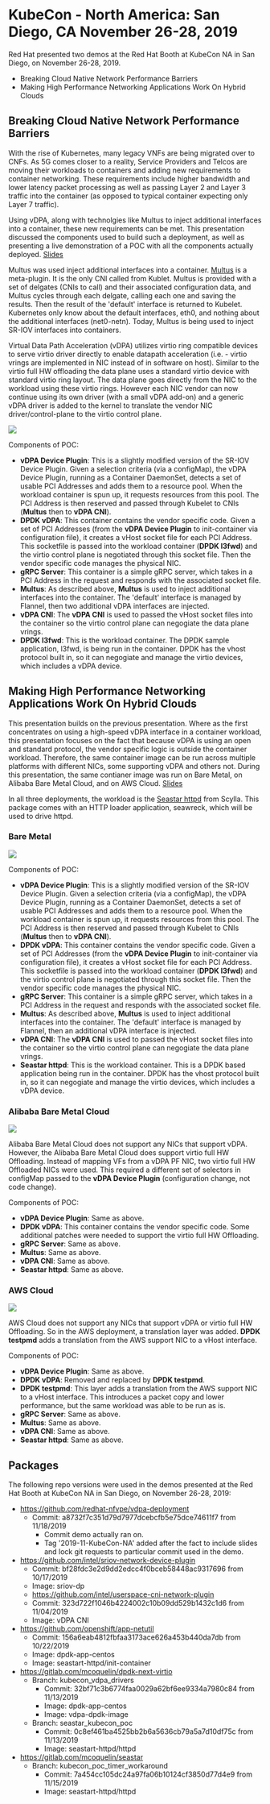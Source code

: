 # KubeCon - North America: San Diego, CA  November 26-28, 2019
Red Hat presented two demos at the Red Hat Booth at KubeCon NA
in San Diego, on November 26-28, 2019.
* Breaking Cloud Native Network Performance Barriers
* Making High Performance Networking Applications Work On Hybrid Clouds

## Breaking Cloud Native Network Performance Barriers
With the rise of Kubernetes, many legacy VNFs are being migrated
over to CNFs. As 5G comes closer to a reality, Service Providers
and Telcos are moving their workloads to containers and adding
new requirements to container networking. These requirements
include higher bandwidth and lower latency packet processing as
well as passing Layer 2 and Layer 3 traffic into the container
(as opposed to typical container expecting only Layer 7 traffic).

Using vDPA, along with technolgies like Multus to inject additional
interfaces into a container, these new requirements can be met. This
presentation discussed the components used to build such a deployment,
as well as presenting a live demonstration of a POC with all the
components actually deployed.
[Slides](2019-11-KubeConNA-BreakingCloudNativeNetworkPerformanceBarriers.pdf)

Multus was used inject additional interfaces into a container.
[Multus](https://github.com/intel/multus-cni) is a meta-plugin. It is the
only CNI called from Kublet. Multus is provided with a set of delgates
(CNIs to call) and their associated configuration data, and Multus cycles
through each delgate, calling each one and saving the results. Then the
result of the 'default' interface is returned to Kubelet. Kubernetes only
know about the default interfaces, eth0, and nothing about the additional
interfaces (net0-netn). Today, Multus is being used to inject SR-IOV
interfaces into containers.

Virtual Data Path Acceleration (vDPA) utilizes virtio ring compatible
devices to serve virtio driver directly to enable datapath acceleration
(i.e. - virtio vrings are implemented in NIC instead of in software on
host). Similar to the virtio full HW offloading the data plane uses a
standard virtio device with standard virtio ring layout. The data plane
goes directly from the NIC to the workload using these virtio rings.
However each NIC vendor can now continue using its own driver (with a
small vDPA add-on) and a generic vDPA driver is added to the kernel to
translate the vendor NIC driver/control-plane to the virtio control
plane.

![](images/BreakingCloudNativeNetworkPerformanceBarriers_BM.png)

Components of POC:
* **vDPA Device Plugin**: This is a slightly modified version of the
  SR-IOV Device Plugin. Given a selection criteria (via a configMap),
  the vDPA Device Plugin, running as a Container DaemonSet, detects a
  set of usable PCI Addresses and adds them to a resource pool. When
  the workload container is spun up, it requests resources from this
  pool. The PCI Address is then reserved and passed through Kubelet to
  CNIs (**Multus** then to **vDPA CNI**).
* **DPDK vDPA**: This container contains the vendor specific code. Given
  a set of PCI Addresses (from the **vDPA Device Plugin** to
  init-container via configuration file), it creates a vHost socket file
  for each PCI Address. This socketfile is passed into the workload
  container (**DPDK l3fwd**) and the virtio control plane is negotiated
  through this socket file. Then the vendor specific code manages the
  physical NIC.
* **gRPC Server**: This container is a simple gRPC server, which takes
  in a PCI Address in the request and responds with the associated socket
  file.
* **Multus**: As described above, **Multus** is used to inject additional
  interfaces into the container. The 'default' interface is managed by
  Flannel, then two additional vDPA interfaces are injected.
* **vDPA CNI**: The **vDPA CNI** is used to passed the vHost socket files
  into the container so the virtio control plane can negogiate the data
  plane vrings.
* **DPDK l3fwd**: This is the workload container. The DPDK sample
  application, l3fwd, is being run in the container. DPDK has the vhost
  protocol built in, so it can negogiate and manage the virtio devices,
  which includes a vDPA device.

## Making High Performance Networking Applications Work On Hybrid Clouds
This presentation builds on the previous presentation. Where as
the first concentrates on using a high-speed vDPA interface in a
container workload, this presentation focuses on the fact that
because vDPA is using an open and standard protocol, the vendor
specific logic is outside the container workload. Therefore, the
same container image can be run across multiple platforms with
different NICs, some supporting vDPA and others not. During this
presentation, the same contianer image was run on Bare Metal, on
Alibaba Bare Metal Cloud, and on AWS Cloud.
[Slides](2019-11-KubeConNA-MakingHighPerformanceNetworkingApplicationsWorkOnHybridClouds.pdf)

In all three deployments, the workload is the
[Seastar httpd](https://github.com/scylladb/seastar) from Scylla.
This package comes with an HTTP loader application, seawreck, which
will be used to drive httpd.

### Bare Metal
![](images/MakingHighPerformanceNetworkingApplicationsWorkOnHybridClouds_BM.png)

Components of POC:
* **vDPA Device Plugin**: This is a slightly modified version of the
  SR-IOV Device Plugin. Given a selection criteria (via a configMap),
  the vDPA Device Plugin, running as a Container DaemonSet, detects a
  set of usable PCI Addresses and adds them to a resource pool. When
  the workload container is spun up, it requests resources from this
  pool. The PCI Address is then reserved and passed through Kubelet to
  CNIs (**Multus** then to **vDPA CNI**).
* **DPDK vDPA**: This container contains the vendor specific code. Given
  a set of PCI Addresses (from the **vDPA Device Plugin** to
  init-container via configuration file), it creates a vHost socket file
  for each PCI Address. This socketfile is passed into the workload
  container (**DPDK l3fwd**) and the virtio control plane is negotiated
  through this socket file. Then the vendor specific code manages the
  physical NIC.
* **gRPC Server**: This container is a simple gRPC server, which takes
  in a PCI Address in the request and responds with the associated socket
  file.
* **Multus**: As described above, **Multus** is used to inject additional
  interfaces into the container. The 'default' interface is managed by
  Flannel, then an additional vDPA interface is injected.
* **vDPA CNI**: The **vDPA CNI** is used to passed the vHost socket files
  into the container so the virtio control plane can negogiate the data
  plane vrings.
* **Seastar httpd**: This is the workload container. This is a DPDK
  based application being run in the container. DPDK has the vhost
  protocol built in, so it can negogiate and manage the virtio devices,
  which includes a vDPA device.

### Alibaba Bare Metal Cloud
![](images/MakingHighPerformanceNetworkingApplicationsWorkOnHybridClouds_Alibaba.png)

Alibaba Bare Metal Cloud does not support any NICs that support
vDPA. However, the Alibaba Bare Metal Cloud does support virtio
full HW Offloading. Instead of mapping VFs from a vDPA PF NIC,
two virtio full HW Offloaded NICs were used. This required a
different set of selectors in configMap passed to the **vDPA
Device Plugin** (configuration change, not code change).

Components of POC:
* **vDPA Device Plugin**: Same as above.
* **DPDK vDPA**: This container contains the vendor specific code.
  Some additional patches were needed to support the virtio full
  HW Offloading.
* **gRPC Server**: Same as above.
* **Multus**: Same as above.
* **vDPA CNI**: Same as above.
* **Seastar httpd**: Same as above.

### AWS Cloud
![](images/MakingHighPerformanceNetworkingApplicationsWorkOnHybridClouds_AWS.png)

AWS Cloud does not support any NICs that support vDPA or
virtio full HW Offloading. So in the AWS deployment, a
translation layer was added. **DPDK testpmd** adds a
translation from the AWS support NIC to a vHost interface.

Components of POC:
* **vDPA Device Plugin**: Same as above.
* **DPDK vDPA**: Removed and replaced by **DPDK testpmd**.
* **DPDK testpmd**: This layer adds a translation from the
  AWS support NIC to a vHost interface. This introduces a
  packet copy and lower performance, but the same workload
  was able to be run as is.
* **gRPC Server**: Same as above.
* **Multus**: Same as above.
* **vDPA CNI**: Same as above.
* **Seastar httpd**: Same as above.

## Packages
The following repo versions were used in the demos presented
at the Red Hat Booth at KubeCon NA in San Diego, on November
26-28, 2019:
* https://github.com/redhat-nfvpe/vdpa-deployment
  * Commit: a8732f7c351d79d7977dcebcfb5e75dce74611f7 from 11/18/2019
    * Commit demo actually ran on.
    * Tag '2019-11-KubeCon-NA' added after the fact to include
      slides and lock git requests to particular commit used in
      the demo.
* https://github.com/intel/sriov-network-device-plugin
  * Commit: bf28fdc3e2d9dd2edcc4f0bceb58448ac9317696 from 10/17/2019
  * Image: sriov-dp
  * https://github.com/intel/userspace-cni-network-plugin
  * Commit: 323d722f1046b4224002c10b09dd529b1432c1d6 from 11/04/2019
  * Image: vDPA CNI
* https://github.com/openshift/app-netutil
  * Commit: 156a6eab4812fbfaa3173ace626a453b440da7db from 10/22/2019
  * Image: dpdk-app-centos
  * Image: seastart-httpd/init-container
* https://gitlab.com/mcoquelin/dpdk-next-virtio
  * Branch: kubecon_vdpa_drivers
    * Commit: 32bf71c3b6774faa0029a62bf6ee9334a7980c84 from 11/13/2019
    * Image: dpdk-app-centos
    * Image: vdpa-dpdk-image
  * Branch: seastar_kubecon_poc
    * Commit: 0c8ef461ba4525bb2b6a5636cb79a5a7d10df75c from 11/13/2019
    * Image: seastart-httpd/httpd
* https://gitlab.com/mcoquelin/seastar
  * Branch: kubecon_poc_timer_workaround
    * Commit: 7a454cc105dc24a97fa06b10124cf3850d77d4e9 from 11/15/2019
    * Image: seastart-httpd/httpd

